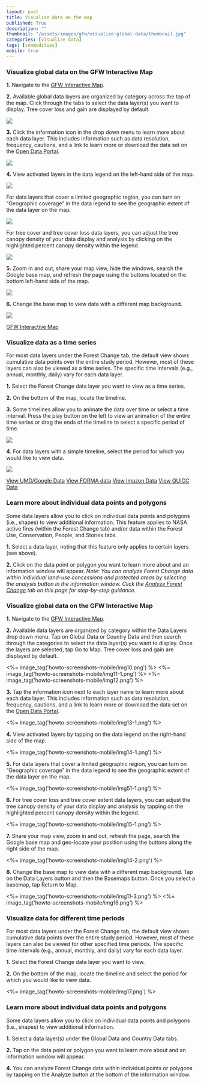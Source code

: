```yaml
---
layout: post
title: Visualize data on the map
published: True
description: ""
thumbnail: "/assets/images/gfw/visualize-global-data/thumbnail.jpg"
categories: [visualize data]
tags: [commodities]
mobile: true
---
```





<div id="desktopContent" class="content">
  <h3>Visualize global data on the GFW Interactive Map</h3>
  <p><strong>1.</strong>  Navigate to the <a href="http://www.globalforestwatch.org/map" target="_blank">GFW Interactive Map</a>.</p>
  <p><strong>2.</strong>  Available global data layers are organized by category across the top of the map. Click through the tabs to select the data layer(s) you want to display. Tree cover loss and gain are displayed by default.</p>
  <p><img src="{{site.baseurl}}/assets/images/gfw/visualize-global-data/desktop1.png"/></p>
  <p><strong>3.</strong>  Click the information icon in the drop down menu to learn more about each data layer. This includes information such as data resolution, frequency, cautions, and a link to learn more or download the data set on the <a class="mobile-friendly" href="http://data.globalforestwatch.org/" target="_blank">Open Data Portal</a>.</p>
  <p><img src="{{site.baseurl}}/assets/images/gfw/visualize-global-data/desktop2.png"/></p>
  <p><strong>4.</strong>  View activated layers in the data legend on the left-hand side of the map.</p>
  <p><img src="{{site.baseurl}}/assets/images/gfw/visualize-global-data/desktop3.png"/></p>
  <p>For data layers that cover a limited geographic region, you can turn on “Geographic coverage” in the data legend to see the geographic extent of the data layer on the map.</p>
  <p><img src="{{site.baseurl}}/assets/images/gfw/visualize-global-data/desktop4.png"/></p>
  <p>For tree cover and tree cover loss data layers, you can adjust the tree canopy density of your data display and analysis by clicking on the highlighted percent canopy density within the legend.</p>
  <p><img src="{{site.baseurl}}/assets/images/gfw/visualize-global-data/desktop5.png"/></p>
  <p><strong>5.</strong>  Zoom in and out, share your map view, hide the windows, search the Google base map, and refresh the page using the buttons located on the bottom left-hand side of the map.</p>
  <p><img src="{{site.baseurl}}/assets/images/gfw/visualize-global-data/desktop6.png"/></p>
  <p><strong>6.</strong>  Change the base map to view data with a different map background.</p>
  <p><img src="{{site.baseurl}}/assets/images/gfw/visualize-global-data/desktop7.png"/></p>
  <p>
    <a class="btn" href='http://www.globalforestwatch.org/map' target='_blank'>GFW Interactive Map</a>
  </p>

  <h3>Visualize data as a time series</h3>
  <p>For most data layers under the Forest Change tab, the default view shows cumulative data points over the entire study period. However, most of these layers can also be viewed as a time series. The specific time intervals (e.g., annual, monthly, daily) vary for each data layer.</p>
  <p><strong>1.</strong>  Select the Forest Change data layer you want to view as a time series.</p>
  <p><strong>2.</strong>  On the bottom of the map, locate the timeline.</p>
  <p><strong>3.</strong>  Some timelines allow you to animate the data over time or select a time interval. Press the play button on the left to view an animation of the entire time series or drag the ends of the timeline to select a specific period of time.</p>
  <p><img src="{{site.baseurl}}/assets/images/gfw/visualize-global-data/desktop8.png"/></p>
  <p><strong>4.</strong>  For data layers with a simple timeline, select the period for which you would like to view data.</p>
  <p><img src="{{site.baseurl}}/assets/images/gfw/visualize-global-data/desktop9.png"/></p>
  <p>
    <a class="btn" href='http://www.globalforestwatch.org/map/3/15.00/27.00/ALL/grayscale/loss' target='_blank'>View UMD/Google Data</a>
    <a class="btn" href='http://www.globalforestwatch.org/map/3/15.00/27.00/ALL/grayscale/forma' target='_blank'>View FORMA data</a>
    <a class="btn" href='http://www.globalforestwatch.org/map/3/15.00/27.00/ALL/grayscale/imazon' target='_blank'>View Imazon Data</a>
    <a class="btn" href='http://www.globalforestwatch.org/map/3/15.00/27.00/ALL/grayscale/modis' target='_blank'>View QUICC Data</a>
  </p>

  <h3>Learn more about individual data points and polygons</h3>
  <p>Some data layers allow you to click on individual data points and polygons (i.e., shapes) to view additional information. This feature applies to NASA active fires (within the Forest Change tab) and/or data within the Forest Use, Conservation, People, and Stories tabs.</p>
  <p><strong>1.</strong>  Select a data layer, noting that this feature only applies to certain layers (see above).</p>
  <p><strong>2.</strong>  Click on the data point or polygon you want to learn more about and an information window will appear. <i>Note: You can analyze Forest Change data within individual land-use concessions and protected areas by selecting the analysis button in the information window. Click the <a href="http://www.globalforestwatch.org/howto/analyze-forest-change" target='_blank'>Analyze Forest Change</a> tab on this page for step-by-step guidance.</i></p>
</div>








<div id="mobileContent" class="content">
  <h3>Visualize global data on the GFW Interactive Map</h3>
  <p><strong>1.</strong>  Navigate to the <a href="http://www.globalforestwatch.org/map" target="_blank">GFW Interactive Map</a>.</p>
  <p><strong>2.</strong>  Available data layers are organized by category within the Data Layers drop down menu. Tap on Global Data or Country Data and then search through the categories to select the data layer(s) you want to display. Once the layers are selected, tap Go to Map. Tree cover loss and gain are displayed by default.</p>
  <p>
    <%= image_tag('howto-screenshots-mobile/img10.png') %>
    <%= image_tag('howto-screenshots-mobile/img11-1.png') %>
    <%= image_tag('howto-screenshots-mobile/img12.png') %>
  </p>
  <p><strong>3.</strong>  Tap the information icon next to each layer name to learn more about each data layer. This includes information such as data resolution, frequency, cautions, and a link to learn more or download the data set on the <a class="mobile-friendly" href="http://data.globalforestwatch.org/" target="_blank">Open Data Portal</a>.</p>
  <p><%= image_tag('howto-screenshots-mobile/img13-1.png') %></p>
  <p><strong>4.</strong>  View activated layers by tapping on the data legend on the right-hand side of the map.</p>
  <p><%= image_tag('howto-screenshots-mobile/img14-1.png') %></p>
  <p><strong>5.</strong>  For data layers that cover a limited geographic region, you can turn on “Geographic coverage” in the data legend to see the geographic extent of the data layer on the map.</p>
  <p><%= image_tag('howto-screenshots-mobile/img51-1.png') %></p>
  <p><strong>6.</strong>  For tree cover loss and tree cover extent data layers, you can adjust the tree canopy density of your data display and analysis by tapping on the highlighted percent canopy density within the legend.</p>
  <p><%= image_tag('howto-screenshots-mobile/img15-1.png') %></p>
  <p><strong>7.</strong>  Share your map view, zoom in and out, refresh the page, search the Google base map and geo-locate your position using the buttons along the right side of the map.</p>
  <p><%= image_tag('howto-screenshots-mobile/img14-2.png') %></p>
  <p><strong>8.</strong>  Change the base map to view data with a different map background. Tap on the Data Layers button and then the Basemaps button. Once you select a basemap, tap Return to Map. </p>
  <p> <%= image_tag('howto-screenshots-mobile/img11-3.png') %>
      <%= image_tag('howto-screenshots-mobile/img16.png') %>
  </p>

  <h3>Visualize data for different time periods</h3>
  <p>For most data layers under the Forest Change tab, the default view shows cumulative data points over the entire study period. However, most of these layers can also be viewed for other specified time periods. The specific time intervals (e.g., annual, monthly, and daily) vary for each data layer.</p>
  <p><strong>1.</strong>  Select the Forest Change data layer you want to view.</p>
  <p><strong>2.</strong>  On the bottom of the map, locate the timeline and select the period for which you would like to view data.</p>
  <p><%= image_tag('howto-screenshots-mobile/img17.png') %></p>

  <h3>Learn more about individual data points and polygons</h3>
  <p>Some data layers allow you to click on individual data points and polygons (i.e., shapes) to view additional information.</p>
  <p><strong>1.</strong>  Select a data layer(s) under the Global Data and Country Data tabs.</p>
  <p><strong>2.</strong>  Tap on the data point or polygon you want to learn more about and an information window will appear.</p>
  <p><strong>4.</strong>  You can analyze Forest Change data within individual points or polygons by tapping on the Analyze button at the bottom of the information window.</p>
</div>
